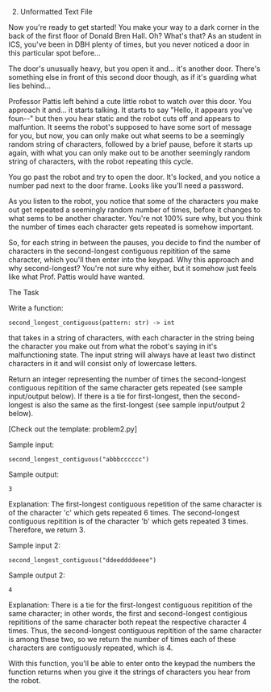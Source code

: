 2. Unformatted Text File

Now you're ready to get started! You make your way to a dark corner in the back of the first floor of Donald Bren Hall. Oh? What's that? As an student in ICS, you've been in DBH plenty of times, but you never noticed a door in this particular spot before...

The door's unusually heavy, but you open it and... it's another door. There's something else in front of this second door though, as if it's guarding what lies behind...

Professor Pattis left behind a cute little robot to watch over this door. You approach it and... it starts talking. It starts to say "Hello, it appears you've foun--" but then you hear static and the robot cuts off and appears to malfuntion. It seems the robot's supposed to have some sort of message for you, but now, you can only make out what seems to be a seemingly random string of characters, followed by a brief pause, before it starts up again, with what you can only make out to be another seemingly random string of characters, with the robot repeating this cycle.

You go past the robot and try to open the door. It's locked, and you notice a number pad next to the door frame. Looks like you'll need a password.

As you listen to the robot, you notice that some of the characters you make out get repeated a seemingly random number of times, before it changes to what sems to be another character. You're not 100% sure why, but you think the number of times each character gets repeated is somehow important.

So, for each string in between the pauses, you decide to find the number of characters in the second-longest contiguous repitition of the same character, which you'll then enter into the keypad. Why this approach and why second-longest? You're not sure why either, but it somehow just feels like what Prof. Pattis would have wanted.


The Task

Write a function:

	second_longest_contiguous(pattern: str) -> int

that takes in a string of characters, with each character in the string being the character you make out from what the robot's saying in it's malfunctioning state. The input string will always have at least two distinct characters in it and will consist only of lowercase letters.

Return an integer representing the number of times the second-longest contiguous repitition of the same character gets repeated (see sample input/output below). If there is a tie for first-longest, then the second-longest is also the same as the first-longest (see sample input/output 2 below).

[Check out the template: problem2.py]

Sample input:

	second_longest_contiguous("abbbcccccc")

Sample output:

	3

Explanation: The first-longest contiguous repetition of the same character is of the character 'c' which gets repeated 6 times. The second-longest contiguous repitition is of the character 'b' which gets repeated 3 times. Therefore, we return 3.

Sample input 2:

	second_longest_contiguous("ddeeddddeeee")

Sample output 2:

	4

Explanation: There is a tie for the first-longest contiguous repitition of the same character; in other words, the first and second-longest contigious repititions of the same character both repeat the respective character 4 times. Thus, the second-longest contiguous repitition of the same character is among these two, so we return the number of times each of these characters are contiguously repeated, which is 4.


With this function, you'll be able to enter onto the keypad the numbers the function returns when you give it the strings of characters you hear from the robot.
